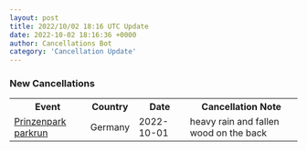 ```yaml
---
layout: post
title: 2022/10/02 18:16 UTC Update
date: 2022-10-02 18:16:36 +0000
author: Cancellations Bot
category: 'Cancellation Update'
---
```


<h3>New Cancellations</h3>
<div class='hscrollable'>
<table style='width: 100%'>
    <tr>
        <th>Event</th>
        <th>Country</th>
        <th>Date</th>
        <th>Cancellation Note</th>
    </tr>
    <tr>
        <td><a href="https://www.parkrun.com.de/prinzenpark">Prinzenpark parkrun</a></td>
        <td>Germany</td>
        <td>2022-10-01</td>
        <td>heavy rain and fallen wood on the back</td>
    </tr>
</table>
</div>

